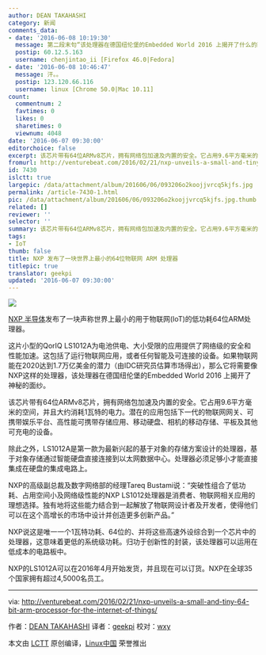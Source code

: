 ```yaml
---
author: DEAN TAKAHASHI
category: 新闻
comments_data:
- date: '2016-06-08 10:19:30'
  message: 第二段末句“该处理器在德国纽伦堡的Embedded World 2016 上揭开了什么的面纱。”应该为“神秘的面纱”吧。
  postip: 60.12.5.163
  username: chenjintao_ii [Firefox 46.0|Fedora]
- date: '2016-06-08 10:46:47'
  message: 汗。。
  postip: 123.120.66.116
  username: linux [Chrome 50.0|Mac 10.11]
count:
  commentnum: 2
  favtimes: 0
  likes: 0
  sharetimes: 0
  viewnum: 4048
date: '2016-06-07 09:30:00'
editorchoice: false
excerpt: 该芯片带有64位ARMv8芯片，拥有网络包加速及内置的安全。它占用9.6平方毫米的空间，并且大约消耗1瓦特的电力。
fromurl: http://venturebeat.com/2016/02/21/nxp-unveils-a-small-and-tiny-64-bit-arm-processor-for-the-internet-of-things/
id: 7430
islctt: true
largepic: /data/attachment/album/201606/06/093206o2koojjvrcq5kjfs.jpg
permalink: /article-7430-1.html
pic: /data/attachment/album/201606/06/093206o2koojjvrcq5kjfs.jpg.thumb.jpg
related: []
reviewer: ''
selector: ''
summary: 该芯片带有64位ARMv8芯片，拥有网络包加速及内置的安全。它占用9.6平方毫米的空间，并且大约消耗1瓦特的电力。
tags:
- IoT
thumb: false
title: NXP 发布了一块世界上最小的64位物联网 ARM 处理器
titlepic: true
translator: geekpi
updated: '2016-06-07 09:30:00'
---
```


![](/data/attachment/album/201606/06/093206o2koojjvrcq5kjfs.jpg)


[NXP 半导体](http://www.nxp.com/)发布了一块声称世界上最小的用于物联网(IoT)的低功耗64位ARM处理器。


这片小型的QorIQ LS1012A为电池供电、大小受限的应用提供了网络级的安全和性能加速。这包括了运行物联网应用，或者任何智能及可连接的设备。如果物联网能在2020达到1.7万亿美金的潜力（由IDC研究员估算市场得出），那么它将需要像NXP这样的处理器，该处理器在德国纽伦堡的Embedded World 2016 上揭开了神秘的面纱。


该芯片带有64位ARMv8芯片，拥有网络包加速及内置的安全。它占用9.6平方毫米的空间，并且大约消耗1瓦特的电力。潜在的应用包括下一代的物联网网关、可携带娱乐平台、高性能可携带存储应用、移动硬盘、相机的移动存储、平板及其他可充电的设备。


除此之外，LS1012A是第一款为最新兴起的基于对象的存储方案设计的处理器，基于对象存储通过智能硬盘直接连接到以太网数据中心。处理器必须足够小才能直接集成在硬盘的集成电路上。


NXP的高级副总裁及数字网络部的经理Tareq Bustami说：“突破性组合了低功耗、占用空间小及网络级性能的NXP LS1012处理器是消费者、物联网相关应用的理想选择。独有地将这些能力结合到一起解放了物联网设计者及开发者，使得他们可以在这个高增长的市场中设计并创造更多创新产品。”


NXP说这是唯一一个1瓦特功耗、64位的、并将这些高速外设综合到一个芯片中的处理器，这意味着更低的系统级功耗。归功于创新性的封装，该处理器可以运用在低成本的电路板中。


NXP的LS1012A可以在2016年4月开始发货，并且现在可以订货。NXP在全球35个国家拥有超过4,5000名员工。




---


via: <http://venturebeat.com/2016/02/21/nxp-unveils-a-small-and-tiny-64-bit-arm-processor-for-the-internet-of-things/>


作者：[DEAN TAKAHASHI](http://venturebeat.com/author/dean-takahashi/) 译者：[geekpi](https://github.com/geekpi) 校对：[wxy](https://github.com/wxy)


本文由 [LCTT](https://github.com/LCTT/TranslateProject) 原创编译，[Linux中国](https://linux.cn/) 荣誉推出